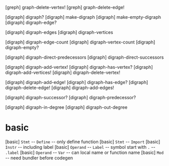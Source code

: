 [greph] graph-delete-vertex!
[greph] graph-delete-edge!

[digraph] digraph?
[digraph] make-digraph
[digraph] make-empty-digraph
[digraph] digraph-edge?

[digraph] digraph-edges
[digraph] digraph-vertices

[digraph] digraph-edge-count
[digraph] digraph-vertex-count
[digraph] digraph-empty?

[digraph] digraph-direct-predecessors
[digraph] digraph-direct-successors

[digraph] digraph-add-vertex!
[digraph] digraph-has-vertex?
[digraph] digraph-add-vertices!
[digraph] digraph-delete-vertex!

[digraph] digraph-add-edge!
[digraph] digraph-has-edge?
[digraph] digraph-delete-edge!
[digraph] digraph-add-edges!

[digraph] digraph-successor?
[digraph] digraph-predecessor?

[digraph] digraph-in-degree
[digraph] digraph-out-degree

# basic

[basic] `Stmt` -- `Define` -- only define function
[basic] `Stmt` -- `Import`
[basic] `Instr` -- including label
[basic] `Operand` -- `Label` -- symbol start with `.` -- `.label`
[basic] `Operand` -- `Var` -- can local name or function name
[basic] `Mod` -- need bundler before codegen
